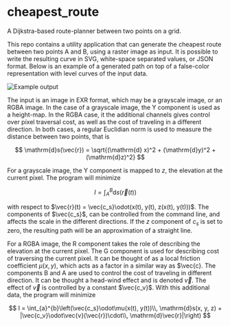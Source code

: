 # cheapest_route

A Dijkstra-based route-planner between two points on a grid.

This repo contains a utility application that can generate the cheapest route between two points A
and B, using a raster image as input. It is possible to write the resulting curve in SVG,
white-space separated values, or JSON format. Below is an example of a generated path on top of a
false-color representation with level curves of the input data.

![Example output](example_output.png)

The input is an image in EXR format, which may be a grayscale image, or an RGBA image. In the case
of a grayscale image, the Y component is used as a height-map. In the RGBA case, it the additional
channels gives control over pixel traversal cost, as well as the cost of traveling in a different
direction. In both cases, a regular Euclidian norm is used to measure the distance between two
points, that is

$$
\mathrm{d}s(\vec{r}) = \sqrt{(\mathrm{d} x)^2 + (\mathrm{d}y)^2 + (\mathrm{d}z)^2}
$$

For a grayscale image, the Y component is mapped to $z$, the elevation at the current pixel. The
program will minimize

$$
I = \int_{A}^{B} \mathrm{d}s(\vec{r}(t))
$$

with respect to $\vec{r}(t) = \vec{c_s}\odot(x(t), y(t), z(x(t), y(t)))$. The components of
$\vec{c_s}$, can be controlled from the command line, and affects the scale in the different
directions. If the $z$ component of $c_s$ is set to zero, the resulting path will be an
approximation of a straight line.

For a RGBA image, the R component takes the role of describing the elevation at the current pixel.
The G component is used for describing cost of traversing the current pixel. It can be thought of as
a local friction coefficient $\mu(x, y)$, which acts as a factor in a similar way as $\vec{c}. The
components B and A are used to control the cost of traveling in different direction. It can be
thought a head-wind effect and is denoted $\vec{v}$. The effect of $\vec{v}$ is controlled by a
constant $\vec{c_v}$. With this additional data, the program will minimize

$$
I = \int_{a}^{b}\left(\vec{c_s}\odot\mu(x(t), y(t))\\, \mathrm{d}s(x, y, z) + |\vec{c_v}\odot\vec{v}(\vec{r})\cdot\\, \mathrm{d}\vec{r}|\right)
$$